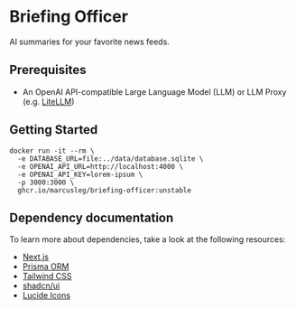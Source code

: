# Briefing Officer

AI summaries for your favorite news feeds.

## Prerequisites

- An OpenAI API-compatible Large Language Model (LLM) or LLM Proxy (e.g. [LiteLLM](https://github.com/BerriAI/litellm)) 

## Getting Started

```
docker run -it --rm \
  -e DATABASE_URL=file:../data/database.sqlite \
  -e OPENAI_API_URL=http://localhost:4000 \
  -e OPENAI_API_KEY=lorem-ipsum \
  -p 3000:3000 \
  ghcr.io/marcusleg/briefing-officer:unstable
```

## Dependency documentation

To learn more about dependencies, take a look at the following resources:

- [Next.js](https://nextjs.org/docs)
- [Prisma ORM](https://www.prisma.io/docs/orm)
- [Tailwind CSS](https://tailwindcss.com/docs/installation)
- [shadcn/ui](https://ui.shadcn.com/docs)
- [Lucide Icons](https://lucide.dev/icons/)
